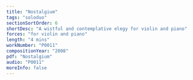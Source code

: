 ```yaml
---
title: "Nostalgium"
tags: "soloduo"
sectionSortOrder: 6
shortDesc: "A wistful and contemplative elegy for violin and piano"
forces: "for violin and piano"
length: "4 mins"
workNumber: "P0011"
compositionYear: "2008"
pdf: "Nostalgium"
audio: "P0011"
moreInfo: false
---
```


